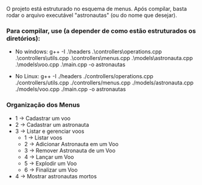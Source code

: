 O projeto está estruturado no esquema de menus. Após compilar, basta rodar o arquivo executável "astronautas" (ou do nome que desejar). 

### Para compilar, use (a depender de como estão estruturados os diretórios):

- No windows:
g++ -I .\headers .\controllers\operations.cpp .\controllers\utils.cpp .\controllers\menus.cpp .\models\astronauta.cpp .\models\voo.cpp .\main.cpp -o astronautas

- No Linux:
g++ -I ./headers ./controllers/operations.cpp ./controllers/utils.cpp ./controllers/menus.cpp ./models/astronauta.cpp ./models/voo.cpp ./main.cpp -o astronautas

### Organização dos Menus

- 1 -> Cadastrar um voo
- 2 -> Cadastrar um astronauta
- 3 -> Listar e gerenciar voos
    - 1 -> Listar voos
    - 2 -> Adicionar Astronauta em um Voo
    - 3 -> Remover Astronauta de um Voo
    - 4 -> Lançar um Voo
    - 5 -> Explodir um Voo
    - 6 -> Finalizar um Voo
- 4 -> Mostrar astronautas mortos